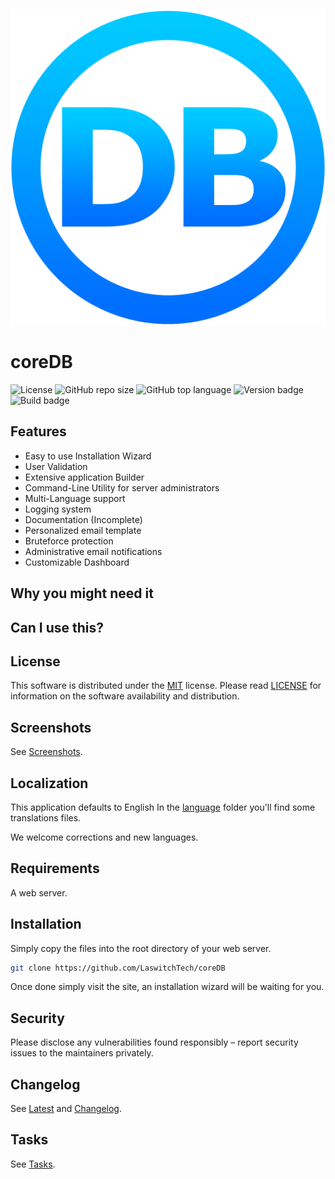 ![GitHub repo logo](/dist/img/logo.png)

# coreDB
![License](https://img.shields.io/github/license/LaswitchTech/coreDB?style=for-the-badge)
![GitHub repo size](https://img.shields.io/github/repo-size/LaswitchTech/coreDB?style=for-the-badge&logo=github)
![GitHub top language](https://img.shields.io/github/languages/top/LaswitchTech/coreDB?style=for-the-badge)
![Version badge](https://img.shields.io/endpoint?style=for-the-badge&url=https%3A%2F%2Fraw.githubusercontent.com%2FLaswitchTech%2FcoreDB%2Fdev%2Fdist%2Fdata%2Fversion.json)
![Build badge](https://img.shields.io/endpoint?style=for-the-badge&url=https%3A%2F%2Fraw.githubusercontent.com%2FLaswitchTech%2FcoreDB%2Fdev%2Fdist%2Fdata%2Fbuild.json)

## Features
 - Easy to use Installation Wizard
 - User Validation
 - Extensive application Builder
 - Command-Line Utility for server administrators
 - Multi-Language support
 - Logging system
 - Documentation (Incomplete)
 - Personalized email template
 - Bruteforce protection
 - Administrative email notifications
 - Customizable Dashboard

## Why you might need it


## Can I use this?


## License
This software is distributed under the [MIT](https://en.wikipedia.org/wiki/MIT_License) license. Please read [LICENSE](LICENSE) for information on the software availability and distribution.

## Screenshots
See [Screenshots](screenshots).

## Localization
This application defaults to English In the [language](dist/languages/) folder you'll find some translations files.

We welcome corrections and new languages.

## Requirements
A web server.

## Installation
Simply copy the files into the root directory of your web server.

```sh
git clone https://github.com/LaswitchTech/coreDB
```

Once done simply visit the site, an installation wizard will be waiting for you.

## Security
Please disclose any vulnerabilities found responsibly – report security issues to the maintainers privately.

## Changelog
See [Latest](LATEST.md) and [Changelog](CHANGELOG.md).

## Tasks
See [Tasks](TASKS.md).